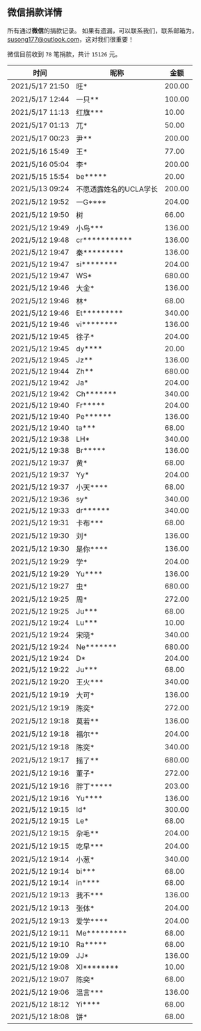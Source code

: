 <!--
 * @Author: WANG Maonan
 * @Date: 2021-05-15 10:59:23
 * @Description: 微信捐款的详情, 英文记录
 * @LastEditTime: 2021-05-19 13:00:07
-->

## 微信捐款详情

所有通过**微信**的捐款记录。
如果有遗漏，可以联系我们，联系邮箱为，susong177@outlook.com，这对我们很重要！

微信目前收到 `78` 笔捐款，共计 `15126` 元。

| 时间 | 昵称 | 金额 |
| ---- | ---- | ---- |
|2021/5/17 21:50|旺*|200.00|
|2021/5/17 12:44|一只**|100.00|
|2021/5/17 11:13|红旗***|10.00|
|2021/5/17 01:13|兀*|50.00|
|2021/5/17 00:23|尹**|200.00|
|2021/5/16 15:49|王*|77.00|
|2021/5/16 05:04|李*|200.00|
|2021/5/15 15:54|be*****|20.00|
|2021/5/13 09:24|不愿透露姓名的UCLA学长|200.00|
|2021/5/12 19:52|一G****|204.00|
|2021/5/12 19:50|树|66.00|
|2021/5/12 19:49|小鸟***|136.00|
|2021/5/12 19:48|cr***********|136.00|
|2021/5/12 19:47|秦*********|136.00|
|2021/5/12 19:47|si********|204.00|
|2021/5/12 19:47|WS*|680.00|
|2021/5/12 19:46|大金*|136.00|
|2021/5/12 19:46|林*|68.00|
|2021/5/12 19:46|Et*********|340.00|
|2021/5/12 19:46|vi********|136.00|
|2021/5/12 19:45|徐子*|204.00|
|2021/5/12 19:45|dy****|20.00|
|2021/5/12 19:45|Jz**|136.00|
|2021/5/12 19:44|Zh**|680.00|
|2021/5/12 19:42|Ja*|204.00|
|2021/5/12 19:42|Ch*******|340.00|
|2021/5/12 19:40|Fr*****|204.00|
|2021/5/12 19:40|Pe******|136.00|
|2021/5/12 19:40|ta***|68.00|
|2021/5/12 19:38|LH*|340.00|
|2021/5/12 19:38|Br*****|136.00|
|2021/5/12 19:37|黄*|68.00|
|2021/5/12 19:37|Yy*|204.00|
|2021/5/12 19:37|小天****|68.00|
|2021/5/12 19:36|sy*|340.00|
|2021/5/12 19:33|dr******|340.00|
|2021/5/12 19:31|卡布***|68.00|
|2021/5/12 19:30|刘*|136.00|
|2021/5/12 19:30|是你****|136.00|
|2021/5/12 19:29|学*|204.00|
|2021/5/12 19:29|Yu****|136.00|
|2021/5/12 19:27|虫*|680.00|
|2021/5/12 19:25|周*|272.00|
|2021/5/12 19:25|Ju***|68.00|
|2021/5/12 19:24|Lu***|10.00|
|2021/5/12 19:24|宋晓*|340.00|
|2021/5/12 19:24|Ne*******|680.00|
|2021/5/12 19:24|D*|204.00|
|2021/5/12 19:22|Ju***|68.00|
|2021/5/12 19:20|王火***|340.00|
|2021/5/12 19:19|大可*|136.00|
|2021/5/12 19:19|陈奕*|272.00|
|2021/5/12 19:18|莫若**|136.00|
|2021/5/12 19:18|福尔**|204.00|
|2021/5/12 19:18|陈奕*|340.00|
|2021/5/12 19:17|摇了**|680.00|
|2021/5/12 19:16|董子*|272.00|
|2021/5/12 19:16|胖丁*****|203.00|
|2021/5/12 19:16|Yu****|136.00|
|2021/5/12 19:15|Id*|300.00|
|2021/5/12 19:15|Le*|68.00|
|2021/5/12 19:15|杂毛**|204.00|
|2021/5/12 19:15|吃早***|204.00|
|2021/5/12 19:14|小葱*|340.00|
|2021/5/12 19:14|bi***|68.00|
|2021/5/12 19:14|in****|68.00|
|2021/5/12 19:13|我不***|136.00|
|2021/5/12 19:13|张体*|204.00|
|2021/5/12 19:13|爱学****|204.00|
|2021/5/12 19:11|Me*********|68.00|
|2021/5/12 19:10|Ra*****|68.00|
|2021/5/12 19:09|JJ*|136.00|
|2021/5/12 19:08|XI********|10.00|
|2021/5/12 19:07|陈奕*|68.00|
|2021/5/12 19:06|温言***|136.00|
|2021/5/12 18:12|Yi****|68.00|
|2021/5/12 18:08|饼*|68.00|